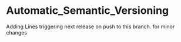 # Automatic_Semantic_Versioning
Adding Lines
triggering next release on push to this branch.
for minor changes
